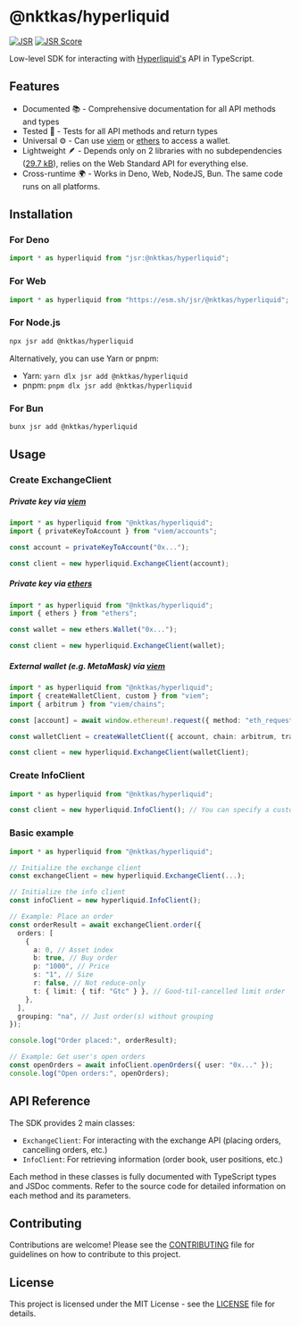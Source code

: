 # @nktkas/hyperliquid

[![JSR](https://jsr.io/badges/@nktkas/hyperliquid)](https://jsr.io/@nktkas/hyperliquid) [![JSR Score](https://jsr.io/badges/@nktkas/hyperliquid/score)](https://jsr.io/@nktkas/hyperliquid)

Low-level SDK for interacting with [Hyperliquid's](https://hyperliquid.gitbook.io/hyperliquid-docs) API in TypeScript.

## Features

- Documented 📚 - Comprehensive documentation for all API methods and types
- Tested 🧪 - Tests for all API methods and return types
- Universal ⚙️ - Can use [viem](https://viem.sh/) or [ethers](https://ethers.org/) to access a wallet.
- Lightweight 🪶 - Depends only on 2 libraries with no subdependencies ([29.7 kB](https://bundlephobia.com/scan-results?packages=@msgpack/msgpack@3.0.0-beta2,@noble/hashes@1.5.0)), relies on the Web Standard API for everything else.
- Cross-runtime 🌍 - Works in Deno, Web, NodeJS, Bun. The same code runs on all platforms.

## Installation

### For Deno

```ts
import * as hyperliquid from "jsr:@nktkas/hyperliquid";
```

### For Web

```ts
import * as hyperliquid from "https://esm.sh/jsr/@nktkas/hyperliquid";
```

### For Node.js

```bash
npx jsr add @nktkas/hyperliquid
```

Alternatively, you can use Yarn or pnpm:

- Yarn: `yarn dlx jsr add @nktkas/hyperliquid`
- pnpm: `pnpm dlx jsr add @nktkas/hyperliquid`

### For Bun

```bash
bunx jsr add @nktkas/hyperliquid
```

## Usage

### Create ExchangeClient

##### Private key via [viem](https://viem.sh/docs/clients/wallet#local-accounts-private-key-mnemonic-etc)

```ts
import * as hyperliquid from "@nktkas/hyperliquid";
import { privateKeyToAccount } from "viem/accounts";

const account = privateKeyToAccount("0x...");

const client = new hyperliquid.ExchangeClient(account);
```

##### Private key via [ethers](https://docs.ethers.org/v6/api/wallet/#Wallet)

```ts
import * as hyperliquid from "@nktkas/hyperliquid";
import { ethers } from "ethers";

const wallet = new ethers.Wallet("0x...");

const client = new hyperliquid.ExchangeClient(wallet);
```

##### External wallet (e.g. MetaMask) via [viem](https://viem.sh/docs/clients/wallet#optional-hoist-the-account)

```ts
import * as hyperliquid from "@nktkas/hyperliquid";
import { createWalletClient, custom } from "viem";
import { arbitrum } from "viem/chains";

const [account] = await window.ethereum!.request({ method: "eth_requestAccounts" });

const walletClient = createWalletClient({ account, chain: arbitrum, transport: http() });

const client = new hyperliquid.ExchangeClient(walletClient);
```

### Create InfoClient

```ts
import * as hyperliquid from "@nktkas/hyperliquid";

const client = new hyperliquid.InfoClient(); // You can specify a custom url
```

### Basic example

```typescript
import * as hyperliquid from "@nktkas/hyperliquid";

// Initialize the exchange client
const exchangeClient = new hyperliquid.ExchangeClient(...);

// Initialize the info client
const infoClient = new hyperliquid.InfoClient();

// Example: Place an order
const orderResult = await exchangeClient.order({
  orders: [
    {
      a: 0, // Asset index
      b: true, // Buy order
      p: "1000", // Price
      s: "1", // Size
      r: false, // Not reduce-only
      t: { limit: { tif: "Gtc" } }, // Good-til-cancelled limit order
    },
  ],
  grouping: "na", // Just order(s) without grouping
});

console.log("Order placed:", orderResult);

// Example: Get user's open orders
const openOrders = await infoClient.openOrders({ user: "0x..." });
console.log("Open orders:", openOrders);
```

## API Reference

The SDK provides 2 main classes:

- `ExchangeClient`: For interacting with the exchange API (placing orders, cancelling orders, etc.)
- `InfoClient`: For retrieving information (order book, user positions, etc.)

Each method in these classes is fully documented with TypeScript types and JSDoc comments. Refer to the source code for detailed information on each method and its parameters.

## Contributing

Contributions are welcome! Please see the [CONTRIBUTING](./CONTRIBUTING.md) file for guidelines on how to contribute to this project.

## License

This project is licensed under the MIT License - see the [LICENSE](./LICENSE) file for details.
